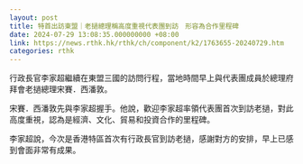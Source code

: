 ```yaml
---
layout: post
title: 特首出訪東盟｜老撾總理稱高度重視代表團到訪　形容為合作里程碑
date: 2024-07-29 13:08:35.000000000 +08:00
link: https://news.rthk.hk/rthk/ch/component/k2/1763655-20240729.htm
categories: rthk
---
```


行政長官李家超繼續在東盟三國的訪問行程，當地時間早上與代表團成員於總理府拜會老撾總理宋賽．西潘敦。

宋賽．西潘敦先與李家超握手。他說，歡迎李家超率領代表團首次到訪老撾，對此高度重視，認為是經濟、文化、貿易和投資合作的里程碑。

李家超說，今次是香港特區首次有行政長官到訪老撾，感謝對方的安排，早上已感到會面非常有成果。
